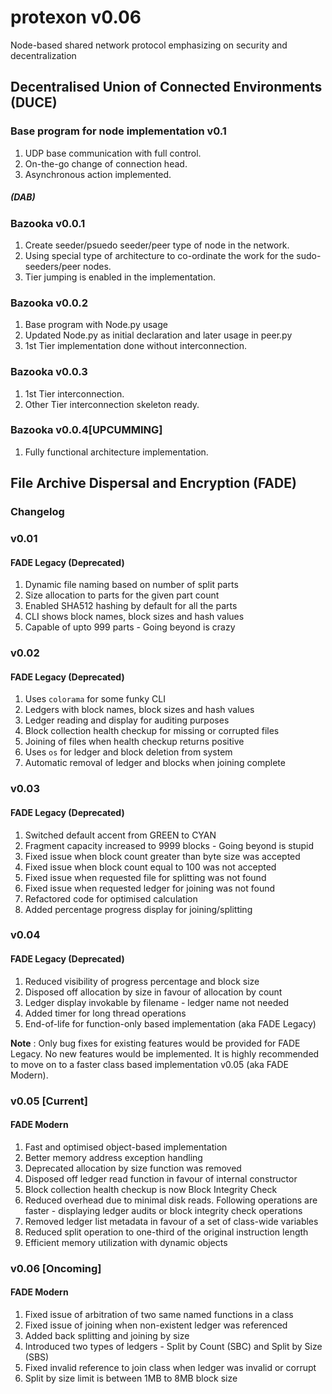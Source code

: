 # protexon v0.06
Node-based shared network protocol emphasizing on security and decentralization

## Decentralised Union of Connected Environments (DUCE)

### Base program for node implementation v0.1

1. UDP base communication with full control.
2. On-the-go change of connection head.
3. Asynchronous action implemented.
##### (DAB)

### Bazooka v0.0.1

1. Create seeder/psuedo seeder/peer type of node in the network.
2. Using special type of architecture to co-ordinate the work for the sudo-seeders/peer nodes.
3. Tier jumping is enabled in the implementation.

### Bazooka v0.0.2

1. Base program with Node.py usage
2. Updated Node.py as initial declaration and later usage in peer.py
3. 1st Tier implementation done without interconnection.

### Bazooka v0.0.3

1. 1st Tier interconnection.
2. Other Tier interconnection skeleton ready.

### Bazooka v0.0.4[UPCUMMING]

1. Fully functional architecture implementation.


## File Archive Dispersal and Encryption (FADE)

### Changelog

### v0.01
#### FADE Legacy (Deprecated)
1. Dynamic file naming based on number of split parts
2. Size allocation to parts for the given part count
3. Enabled SHA512 hashing by default for all the parts
4. CLI shows block names, block sizes and hash values
5. Capable of upto 999 parts - Going beyond is crazy

### v0.02
#### FADE Legacy (Deprecated)
1. Uses `colorama` for some funky CLI
2. Ledgers with block names, block sizes and hash values
3. Ledger reading and display for auditing purposes
4. Block collection health checkup for missing or corrupted files
5. Joining of files when health checkup returns positive
6. Uses `os` for ledger and block deletion from system
7. Automatic removal of ledger and blocks when joining complete

### v0.03
#### FADE Legacy (Deprecated)
1. Switched default accent from GREEN to CYAN
2. Fragment capacity increased to 9999 blocks - Going beyond is stupid
3. Fixed issue when block count greater than byte size was accepted
4. Fixed issue when block count equal to 100 was not accepted
5. Fixed issue when requested file for splitting was not found
6. Fixed issue when requested ledger for joining was not found
7. Refactored code for optimised calculation
8. Added percentage progress display for joining/splitting

### v0.04
#### FADE Legacy (Deprecated)
1. Reduced visibility of progress percentage and block size
2. Disposed off allocation by size in favour of allocation by count
3. Ledger display invokable by filename - ledger name not needed
4. Added timer for long thread operations
5. End-of-life for function-only based implementation (aka FADE Legacy)

__Note__ : Only bug fixes for existing features would be provided for FADE Legacy. No new features would be implemented. It is highly recommended to move on to a faster class based implementation v0.05 (aka FADE Modern).

### v0.05 [Current]
#### FADE Modern
1. Fast and optimised object-based implementation
2. Better memory address exception handling
3. Deprecated allocation by size function was removed
4. Disposed off ledger read function in favour of internal constructor
5. Block collection health checkup is now Block Integrity Check
6. Reduced overhead due to minimal disk reads. Following operations are faster - displaying ledger audits or block integrity check operations
7. Removed ledger list metadata in favour of a set of class-wide variables
8. Reduced split operation to one-third of the original instruction length
9. Efficient memory utilization with dynamic objects

### v0.06 [Oncoming]
#### FADE Modern
1. Fixed issue of arbitration of two same named functions in a class
2. Fixed issue of joining when non-existent ledger was referenced
3. Added back splitting and joining by size
4. Introduced two types of ledgers - Split by Count (SBC) and Split by Size (SBS)
5. Fixed invalid reference to join class when ledger was invalid or corrupt
6. Split by size limit is between 1MB to 8MB block size
